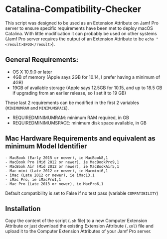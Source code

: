 # Catalina-Compatibility-Checker

This script was designed to be used as an Extension Attribute on Jamf Pro server to ensure specific requirements have been met to deploy macOS Catalina. With little modification it can probably be used on other systems (Jamf Pro server requires the output of an Extension Attribute to be `echo "<result>$FOO</result>`).

## General Requirements:
  - OS X 10.9.0 or later
  - 4GB of memory (Apple says 2GB for 10.14, I prefer having a minimum of 4GB)
  - 19GB of available storage (Apple says 12.5GB for 10.15, and up to 18.5 GB if upgrading from an earlier release, so I set it to 19 GB)

These last 2 requirements can be modified in the first 2 variables (`MINIMUMRAM` and `MINIMUMSPACE`).
  - REQUIREDMINIMUMRAM: minimum RAM required, in GB
  - REQUIREDMINIMUMSPACE: minimum disk space available, in GB
 

## Mac Hardware Requirements and equivalent as minimum Model Identifier
	- MacBook (Early 2015 or newer), ie MacBook8,1
	- MacBook Pro (Mid 2012 or newer), ie MacBookPro9,1
	- MacBook Air (Mid 2012 or newer), ie MacBookAir5,1
	- Mac mini (Late 2012 or newer), ie Macmini6,1
	- iMac (Late 2012 or newer), ie iMac13,1
	- iMac Pro, ie iMacPro1,1
	- Mac Pro (Late 2013 or newer), ie MacPro6,1

Default compatibility is set to False if no test pass (variable `COMPATIBILITY`)

## Installation

Copy the content of the script (`.sh` file) to a new Computer Extension Attribute or just download the existing Extension Attribute (`.xml`) file and upload it to the Computer Extension Attributes of your Jamf Pro server.
